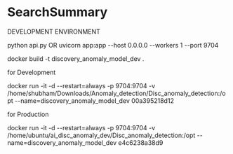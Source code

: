 # SearchSummary
DEVELOPMENT ENVIRONMENT

python api.py
OR
uvicorn app:app --host 0.0.0.0 --workers 1 --port 9704

docker build -t discovery_anomaly_model_dev .


for Development

docker run -it -d --restart=always -p 9704:9704 -v /home/shubham/Downloads/Anomaly_detection/Disc_anomaly_detection:/opt --name=discovery_anomaly_model_dev 00a395218d12

for Production 

docker run -it -d --restart=always -p 9704:9704 -v /home/ubuntu/ai_disc_anomaly_dev/Disc_anomaly_detection:/opt --name=discovery_anomaly_model_dev e4c6238a38d9
